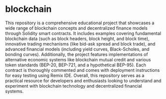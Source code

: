 # blockchain
This repository is a comprehensive educational project that showcases a wide range of blockchain concepts and decentralized finance models through Solidity smart contracts. It includes examples covering fundamental blockchain data (such as block headers, block height, and block time), innovative trading mechanisms (like bid-ask spread and block trade), and advanced financial models (including yield curves, Black-Scholes, and bonding curves). Additionally, the project features implementations of alternative economic systems like blockchain mutual credit and various token standards (BEP-20, BEP-721, and a hypothetical BEP-95). Each contract is thoroughly commented and comes with deployment instructions for easy testing using Remix IDE. Overall, this repository serves as a practical resource for developers and enthusiasts looking to understand and experiment with blockchain technology and decentralized financial systems.

